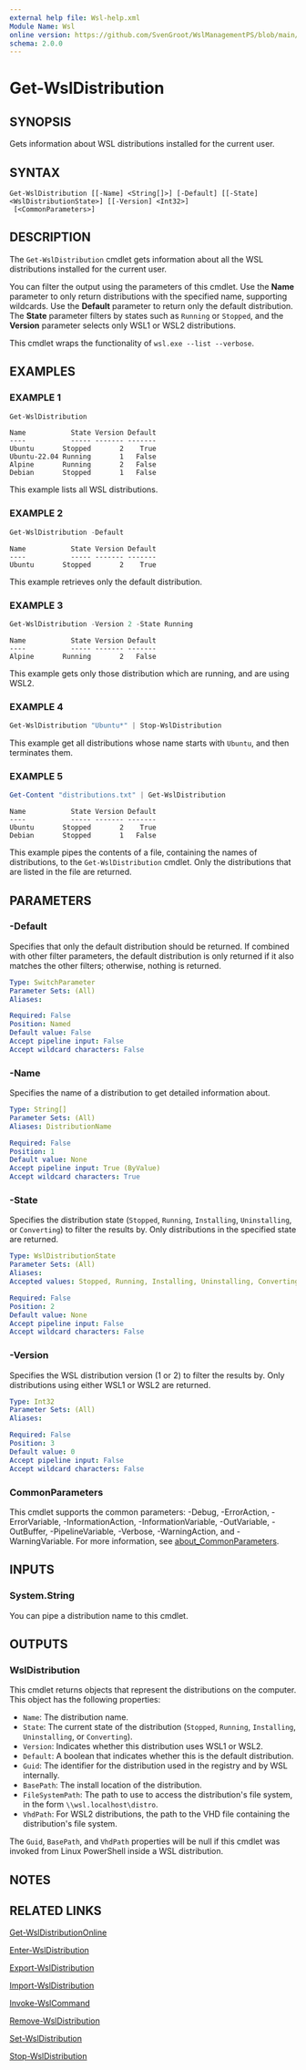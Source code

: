 ```yaml
---
external help file: Wsl-help.xml
Module Name: Wsl
online version: https://github.com/SvenGroot/WslManagementPS/blob/main/docs/Get-WslDistribution.md
schema: 2.0.0
---
```


# Get-WslDistribution

## SYNOPSIS

Gets information about WSL distributions installed for the current user.

## SYNTAX

```
Get-WslDistribution [[-Name] <String[]>] [-Default] [[-State] <WslDistributionState>] [[-Version] <Int32>]
 [<CommonParameters>]
```

## DESCRIPTION

The `Get-WslDistribution` cmdlet gets information about all the WSL distributions installed for the
current user.

You can filter the output using the parameters of this cmdlet. Use the **Name** parameter to only
return distributions with the specified name, supporting wildcards. Use the **Default** parameter to
return only the default distribution. The **State** parameter filters by states such as `Running` or
`Stopped`, and the **Version** parameter selects only WSL1 or WSL2 distributions.

This cmdlet wraps the functionality of `wsl.exe --list --verbose`.

## EXAMPLES

### EXAMPLE 1

```powershell
Get-WslDistribution
```

```Output
Name           State Version Default
----           ----- ------- -------
Ubuntu       Stopped       2    True
Ubuntu-22.04 Running       1   False
Alpine       Running       2   False
Debian       Stopped       1   False
```

This example lists all WSL distributions.

### EXAMPLE 2

```powershell
Get-WslDistribution -Default
```

```Output
Name           State Version Default
----           ----- ------- -------
Ubuntu       Stopped       2    True
```

This example retrieves only the default distribution.

### EXAMPLE 3

```powershell
Get-WslDistribution -Version 2 -State Running
```

```Output
Name           State Version Default
----           ----- ------- -------
Alpine       Running       2   False
```

This example gets only those distribution which are running, and are using WSL2.

### EXAMPLE 4

```powershell
Get-WslDistribution "Ubuntu*" | Stop-WslDistribution
```

This example get all distributions whose name starts with `Ubuntu`, and then terminates them.

### EXAMPLE 5

```powershell
Get-Content "distributions.txt" | Get-WslDistribution
```

```Output
Name           State Version Default
----           ----- ------- -------
Ubuntu       Stopped       2    True
Debian       Stopped       1   False
```

This example pipes the contents of a file, containing the names of distributions, to the
`Get-WslDistribution` cmdlet. Only the distributions that are listed in the file are returned.

## PARAMETERS

### -Default

Specifies that only the default distribution should be returned. If combined with other filter
parameters, the default distribution is only returned if it also matches the other filters;
otherwise, nothing is returned.

```yaml
Type: SwitchParameter
Parameter Sets: (All)
Aliases:

Required: False
Position: Named
Default value: False
Accept pipeline input: False
Accept wildcard characters: False
```

### -Name

Specifies the name of a distribution to get detailed information about.

```yaml
Type: String[]
Parameter Sets: (All)
Aliases: DistributionName

Required: False
Position: 1
Default value: None
Accept pipeline input: True (ByValue)
Accept wildcard characters: True
```

### -State

Specifies the distribution state (`Stopped`, `Running`, `Installing`, `Uninstalling`, or
`Converting`) to filter the results by. Only distributions in the specified state are returned.

```yaml
Type: WslDistributionState
Parameter Sets: (All)
Aliases:
Accepted values: Stopped, Running, Installing, Uninstalling, Converting

Required: False
Position: 2
Default value: None
Accept pipeline input: False
Accept wildcard characters: False
```

### -Version

Specifies the WSL distribution version (1 or 2) to filter the results by. Only distributions using
either WSL1 or WSL2 are returned.

```yaml
Type: Int32
Parameter Sets: (All)
Aliases:

Required: False
Position: 3
Default value: 0
Accept pipeline input: False
Accept wildcard characters: False
```

### CommonParameters

This cmdlet supports the common parameters: -Debug, -ErrorAction, -ErrorVariable, -InformationAction, -InformationVariable, -OutVariable, -OutBuffer, -PipelineVariable, -Verbose, -WarningAction, and -WarningVariable. For more information, see [about_CommonParameters](http://go.microsoft.com/fwlink/?LinkID=113216).

## INPUTS

### System.String

You can pipe a distribution name to this cmdlet.

## OUTPUTS

### WslDistribution

This cmdlet returns objects that represent the distributions on the computer. This object has the
following properties:

- `Name`: The distribution name.
- `State`: The current state of the distribution (`Stopped`, `Running`, `Installing`, `Uninstalling`, or `Converting`).
- `Version`: Indicates whether this distribution uses WSL1 or WSL2.
- `Default`: A boolean that indicates whether this is the default distribution.
- `Guid`: The identifier for the distribution used in the registry and by WSL internally.
- `BasePath`: The install location of the distribution.
- `FileSystemPath`: The path to use to access the distribution's file system, in the form `\\wsl.localhost\distro`.
- `VhdPath`: For WSL2 distributions, the path to the VHD file containing the distribution's file system.

The `Guid`, `BasePath`, and `VhdPath` properties will be null if this cmdlet was invoked from
Linux PowerShell inside a WSL distribution.

## NOTES

## RELATED LINKS

[Get-WslDistributionOnline](Get-WslDistributionOnline.md)

[Enter-WslDistribution](Enter-WslDistribution.md)

[Export-WslDistribution](Export-WslDistribution.md)

[Import-WslDistribution](Import-WslDistribution.md)

[Invoke-WslCommand](Invoke-WslCommand.md)

[Remove-WslDistribution](Remove-WslDistribution.md)

[Set-WslDistribution](Remove-WslDistribution.md)

[Stop-WslDistribution](Remove-WslDistribution.md)
